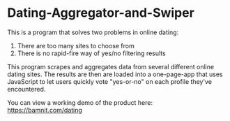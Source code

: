 # Dating-Aggregator-and-Swiper

This is a program that solves two problems in online dating:
1. There are too many sites to choose from
2. There is no rapid-fire way of yes/no filtering results

This program scrapes and aggregates data from several different online dating sites.  The results are then are loaded into a one-page-app that uses JavaScript to let users quickly vote "yes-or-no" on each profile they've encountered.

You can view a working demo of the product here: https://bamnit.com/dating
